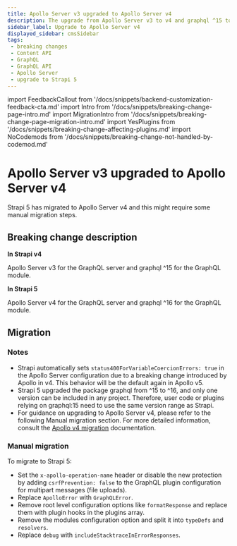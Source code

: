 ```yaml
---
title: Apollo Server v3 upgraded to Apollo Server v4
description: The upgrade from Apollo Server v3 to v4 and graphql ^15 to ^16.
sidebar_label: Upgrade to Apollo Server v4
displayed_sidebar: cmsSidebar
tags:
 - breaking changes
 - Content API
 - GraphQL
 - GraphQL API
 - Apollo Server
 - upgrade to Strapi 5
---
```


import FeedbackCallout from '/docs/snippets/backend-customization-feedback-cta.md'
import Intro from '/docs/snippets/breaking-change-page-intro.md'
import MigrationIntro from '/docs/snippets/breaking-change-page-migration-intro.md'
import YesPlugins from '/docs/snippets/breaking-change-affecting-plugins.md'
import NoCodemods from '/docs/snippets/breaking-change-not-handled-by-codemod.md'

# Apollo Server v3 upgraded to Apollo Server v4

Strapi 5 has migrated to Apollo Server v4 and this might require some manual migration steps.

<Intro />
<YesPlugins />
<NoCodemods />

## Breaking change description

<SideBySideContainer>

<SideBySideColumn>

**In Strapi v4**

Apollo Server v3 for the GraphQL server and graphql ^15 for the GraphQL module.

</SideBySideColumn>

<SideBySideColumn>

**In Strapi 5**

Apollo Server v4 for the GraphQL server and graphql ^16 for the GraphQL module.

</SideBySideColumn>

</SideBySideContainer>

## Migration

<MigrationIntro />

### Notes
- Strapi automatically sets `status400ForVariableCoercionErrors: true` in the Apollo Server configuration due to a breaking change introduced by Apollo in v4. This behavior will be the default again in Apollo v5.
- Strapi 5 upgraded the package graphql from ^15 to ^16, and only one version can be included in any project. Therefore, user code or plugins relying on graphql:15 need to use the same version range as Strapi.
- For guidance on upgrading to Apollo Server v4, please refer to the following Manual migration section. For more detailed information, consult the [Apollo v4 migration](https://www.apollographql.com/docs/apollo-server/migration/) documentation.

### Manual migration

To migrate to Strapi 5:

- Set the `x-apollo-operation-name` header or disable the new protection by adding `csrfPrevention: false` to the GraphQL plugin configuration for multipart messages (file uploads).
- Replace `ApolloError` with `GraphQLError`.
- Remove root level configuration options like `formatResponse` and replace them with plugin hooks in the plugins array.
- Remove the modules configuration option and split it into `typeDefs` and `resolvers`.
- Replace `debug` with `includeStacktraceInErrorResponses`.
